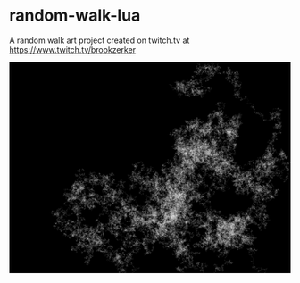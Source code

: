 # random-walk-lua
A random walk art project created on twitch.tv at https://www.twitch.tv/brookzerker

![The random walk output](1489067595.png)
